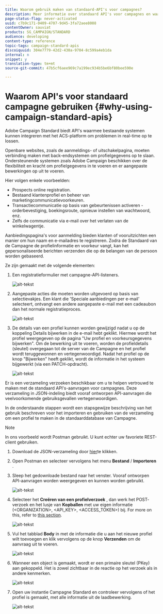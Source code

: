 ```yaml
---
title: Waarom gebruik maken van standaard-API's voor campagnes?
description: Meer informatie over standaard API's voor campagnes en waarom deze gebruiken.
page-status-flag: never-activated
uuid: c7b9c171-0409-4707-9d45-3fa72aee8008
contentOwner: sauviat
products: SG_CAMPAIGN/STANDARD
audience: developing
content-type: reference
topic-tags: campaign-standard-apis
discoiquuid: 304e7779-42d2-430a-9704-8c599a4eb1da
internal: n
snippet: y
translation-type: tm+mt
source-git-commit: 47b5cf6aee969c7a199ec934b5be6bf80bee590e

---
```



# Waarom API&#39;s voor standaard campagne gebruiken {#why-using-campaign-standard-apis}

Adobe Campaign Standard biedt API&#39;s waarmee bestaande systemen kunnen integreren met het ACS-platform om problemen in real-time op te lossen.

Openbare websites, zoals de aanmeldings- of uitschakelpagina, moeten verbinding maken met back-endsystemen om profielgegevens op te slaan. Ondersteunende systemen zoals Adobe Campaign beschikken over de flexibiliteit en kracht om profielgegevens in te voeren en er aangepaste bewerkingen op uit te voeren.

Hier volgen enkele voorbeelden:

* Prospects online registration.
* Bestaand klantenprofiel en beheer van marketingcommunicatievoorkeuren.
* Transactiecommunicatie op basis van gebeurtenissen activeren - orderbevestiging, boekingsroute, opnieuw instellen van wachtwoord, enz.
* Zelfs de communicatie via e-mail over het verlaten van de winkelwagentje.

Aanbiedingspagina&#39;s voor aanmelding bieden klanten of vooruitzichten een manier om hun naam en e-mailadres te registreren. Zodra de Standaard van de Campagne de profielinformatie en voorkeur vangt, kan het gepersonaliseerde berichten verzenden die op de belangen van de persoon worden gebaseerd.

Ze zijn gemaakt met de volgende elementen:

1. Een registratieformulier met campagne-API-listeners.

   ![alt-tekst](assets/apis_uc1.png)

1. Aangepaste acties die moeten worden uitgevoerd op basis van selectievakjes. Een klant die &#39;Speciale aanbiedingen per e-mail&#39; selecteert, ontvangt een andere aangepaste e-mail met een cadeaubon dan het normale registratieproces.

   ![alt-tekst](assets/apis_uc2.png)

1. De details van een profiel kunnen worden gewijzigd nadat u op de koppeling Details bijwerken in de e-mail hebt geklikt. Hiermee wordt het profiel weergegeven op de pagina &quot;Uw profiel en voorkeursgegevens bijwerken&quot;. Om de bewerking uit te voeren, worden de profieldetails (sleutel) overgegaan tot de server van de Campagne en het profiel wordt teruggewonnen en vertegenwoordigd. Nadat het profiel op de knop &quot;Bijwerken&quot; heeft geklikt, wordt de informatie in het systeem bijgewerkt (via een PATCH-opdracht).

   ![alt-tekst](assets/apis_uc3.png)

Er is een verzameling verzoeken beschikbaar om u te helpen vertrouwd te maken met de standaard API&#39;s-aanvragen voor campagnes. Deze verzameling in JSON-indeling biedt vooraf ontworpen API-aanvragen die veelvoorkomende gebruiksgevallen vertegenwoordigen.

In de onderstaande stappen wordt een stapsgewijze beschrijving van het gebruik beschreven voor het importeren en gebruiken van de verzameling om een profiel te maken in de standaarddatabase van Campagne.

>[!NOTE]
>
>In ons voorbeeld wordt Postman gebruikt. U kunt echter uw favoriete REST-client gebruiken.

1. Download de JSON-verzameling door [hier](https://helpx.adobe.com/content/dam/help/en/campaign/kb/working-with-acs-api/_jcr_content/main-pars/download_section/download-1/KB_postman_collection.json.zip)te klikken.

1. Open Postman en selecteer vervolgens het menu **Bestand** / **Importeren** .

1. Sleep het gedownloade bestand naar het venster. Vooraf ontworpen API-aanvragen worden weergegeven en kunnen worden gebruikt.

   ![alt-tekst](assets/postman_collection.png)

1. Selecteer het **Creëren van een profielverzoek** , dan werk het POST- verzoek en het lusje van **Kopballen** met uw eigen informatie (&lt;ORGANIZATION>, &lt;API_KEY>, &lt;ACCESS_TOKEN>) bij. For more on this, refer to [this section](../../api/using/setting-up-api-access.md).

   ![alt-tekst](assets/postman_uc1.png)

1. Vul het tabblad **Body** in met de informatie die u aan het nieuwe profiel wilt toevoegen en klik vervolgens op de knop **Verzenden** om de aanvraag uit te voeren.

   ![alt-tekst](assets/postman_uc2.png)

1. Wanneer een object is gemaakt, wordt er een primaire sleutel (PKey) aan gekoppeld. Het is zowel zichtbaar in de reactie op het verzoek als in andere kenmerken.

   ![alt-tekst](assets/postman_uc3.png)

1. Open uw instantie Campagne Standard en controleer vervolgens of het profiel is gemaakt, met alle informatie uit de laadbewerking.

   ![alt-tekst](assets/postman_uc4.png)
